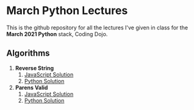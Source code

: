 # March Python Lectures

This is the github repository for all the lectures I've given in class for the **March 2021 Python** stack, Coding Dojo.

## Algorithms
1. **Reverse String**
    1. [JavaScript Solution](https://github.com/narcisolobo/march_python_lectures/blob/main/algos/w1d1_reverseString.js)
    2. [Python Solution](https://github.com/narcisolobo/march_python_lectures/blob/main/algos/w1d1_reverse_string.py)
2. **Parens Valid**
    1. [JavaScript Solution](https://github.com/narcisolobo/march_python_lectures/blob/main/algos/w1d2_parensValid.js)
    2. [Python Solution](https://github.com/narcisolobo/march_python_lectures/blob/main/algos/w1d2_parens_valid.py)